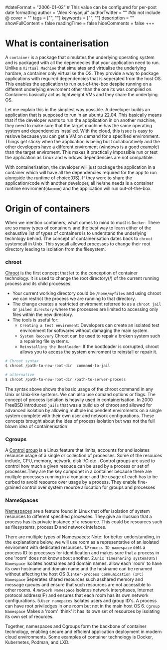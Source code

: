 #dateFormat = "2006-01-02" # This value can be configured for per-post date formatting
author = "Alex Kinyanjui"
authorTwitter = "" #do not include @
cover = ""
tags = ["", ""]
keywords = ["", ""]
description = ""
showFullContent = false
readingTime = false
hideComments = false
+++

# What is containerisation
A `container` is a package that simulates the underlying operating system and is packaged with all the dependecies that your application need to run. Unlike a `Virtual Machine` that simulates and  virtualise the underlying hardare, a container only virtualise the OS. They provide a way to package applications with required dependencies that is seperated from the host OS. This enables the application to run out-of-the-box despite running on a different underlying enviroment other than the  one its was compiled on. Containers basically act as lightweight VMs and they share the underlying OS.

Let me explain this in the simplest way possible. A developer builds an application that is supposed to run in an ubuntu 22.04. This basically means that if the developer wants to run the appplication in on another machine, they need to make sure that the target machine has the same operating system and dependencies installed. With the cloud, this issue is easy to reslove because you can get a VM on demand for a specified environment. 
Things get sticky when the application is being built collaboratively and the other developers have a different enviroment (windows is a good example) than the target enviroment. This makes it practically impossible run or test the application as Linux and windows dependencies are not compatible.

With  containerisation, the developer will just package the application in a container which will have all the dependencies required for the app to run alongside the runtime of choice(OS). If they were to share the application/code with another developer, all he/she needs is a container runtime enviroment(`daemon`) and the application will run out-of-the-box.

# Origin of containers
When we mention containers, what comes to mind to most is `Docker`. There are so many types of containers and the best way to learn either of the exhaustive list of types of containers is to understand the underlying technlogy behind. The concept of containerisation dates back to `chroot` systemcall in Unix. This syscall allowed processes to change their root directory leading to isolation from the filesystem. 
### chroot
[Chroot](https://en.wikipedia.org/wiki/Chroot) is the first concept that let to the conception of container technology. It is used to change the root directory(/) of the current running process and its child processes.
- Your current working directory could be `/home/myfiles` and using chroot we can restrict the process we are running to that directory.
- The change creates a restricted enviroment referred to as a `chroot jail` or `jailed directory` where the processes are limited to accessing only files within the new directory.
- The tools is useful for:
	- `Creating a test enviroment`: Developers can create an isolated test environment  for softwares without damaging the main system.
	- `System Recovery` Chroot can be used to repair a broken system such a repairing file systems.
	- `Reinstalling the Bootloader`: If the bootloader is corrupted, chroot allows you to access the system enviroment to reinstall or repair it.
```sh
# Chroot syntax
$ chroot /path-to-new-root-dir  command-to-jail

# alternative
$ chroot /path-to-new-root-dir /path-to-server-process
```
The syntax above shows the basic usage of the chroot command in any Unix or Unix-like systems. We can also use comand options or flags.
The concept of process isolation is heavily used in containerisation. In 2000 FreeBSD introduced `jails` that was a build up of chroot and allowed for advanced isolation by allowing multiple indipendent enviroments on a single system complete with  their own user and network configurations.
These concepts brought about the idea of process isolation but was not the full blown idea of containerisation

### Cgroups
A [Control group](https://en.wikipedia.org/wiki/Cgroups) is a Linux feature that limits, accounts for and isolates resource usage of a single or collection of processes. Some of the resouces include, CPU, memory, network, disk I/O etc..
Control groups are used to control how much a given resouce can be used by a process or set of processes.They are the key componet in a container because there are multiple processes running in a container and the usage of each has to be curbed to avoid resource over usage by a process. 
They enable fine-grained control over system reource allocation for groups and processes

### NameSpaces
[Namespaces](https://en.wikipedia.org/wiki/Namespace) are a feature found in Linux that offer isolation of system resources to different specified processes. They give an illussion that a process has its private instance of a resource. This could be resources such as filesystems, processID and network intefaces. 

There are multiple types of Namespaces:
Note: for better understanding, in the explanations below, we will use room as a representative of an isolated enviroment with dedicated resources.
1.`Process ID namespace` 
sets a process ID to processes for identification and makes sure that a process in one 'room' does not know about another.
2.`Unix Timesharing system(UTS) Namespace`
Isolates hostnames and domain names. allow each 'room' to have its own hostname and domain name and the hostname can be renamed without affecting the host OS
3.`Inter-process Communication (IPC) Namespace`
Seperates shared resources such asshared memory and message queues and ensure that such resources are not accessible to other rooms.
4.`Network Namespace`
Isolates network interphases, Internet protocol address(IP) and ensures that each room has its own network configurations.
5.`User namepaces`
Isolates users and group ID's. A process can have root priviledges in one room but not in the main host OS
6. `Cgroup Namespace`
Makes a 'room' 'think' it has its own set of resources by isolating its own set of reources.


Together, namespaces and Cgroups form the backbone of container technology, enabling secure and efficient application deployment in modern cloud environments.
Some examples of container technology is Docker, Kubernetes, Podman, and LXD.
